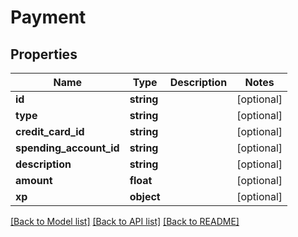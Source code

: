 # Payment

## Properties
Name | Type | Description | Notes
------------ | ------------- | ------------- | -------------
**id** | **string** |  | [optional] 
**type** | **string** |  | [optional] 
**credit_card_id** | **string** |  | [optional] 
**spending_account_id** | **string** |  | [optional] 
**description** | **string** |  | [optional] 
**amount** | **float** |  | [optional] 
**xp** | **object** |  | [optional] 

[[Back to Model list]](../README.md#documentation-for-models) [[Back to API list]](../README.md#documentation-for-api-endpoints) [[Back to README]](../README.md)


